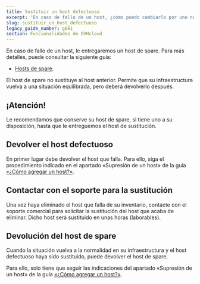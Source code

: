 ```yaml
---
title: Sustituir un host defectuoso
excerpt: 'En caso de fallo de un host, ¿cómo puedo cambiarlo por uno nuevo?'
slug: sustituir_un_host_defectuoso
legacy_guide_number: g861
section: Funcionalidades de OVHcloud
---
```


En caso de fallo de un host, le entregaremos un host de spare. Para más detalles, puede consultar la siguiente guía:

- [Hosts de spare]({legacy}860). 


El host de spare no sustituye al host anterior. Permite que su infraestructura vuelva a una situación equilibrada, pero deberá devolverlo después.

## ¡Atención!
Le recomendamos que conserve su host de spare, si tiene uno a su disposición, hasta que le entreguemos el host de sustitución.

## Devolver el host defectuoso
En primer lugar debe devolver el host que falla. Para ello, siga el procedimiento indicado en el apartado «Supresión de un host» de la guía [«¿Cómo agregar un host?»]({legacy}605).


## Contactar con el soporte para la sustitución
Una vez haya eliminado el host que falla de su inventario, contacte con el soporte comercial para solicitar la sustitución del host que acaba de eliminar. Dicho host será sustituido en unas horas (laborables).


## Devolución del host de spare
Cuando la situación vuelva a la normalidad en su infraestructura y el host defectuoso haya sido sustituido, puede devolver el host de spare.

Para ello, solo tiene que seguir las indicaciones del apartado «Supresión de un host» de la guía [«¿Cómo agregar un host?»]({legacy}605).

